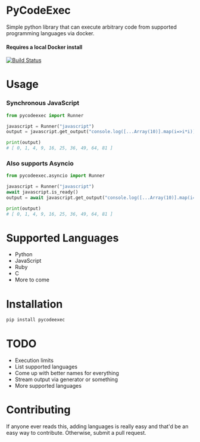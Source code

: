 # PyCodeExec
Simple python library that can execute arbitrary code from supported programming languages via docker.
#### Requires a local Docker install

[![Build Status](https://jenkins.isogen.net/buildStatus/icon?job=pycodeexec)](https://jenkins.isogen.net/job/pycodeexec/)

# Usage

### Synchronous JavaScript 
```python
from pycodeexec import Runner

javascript = Runner("javascript")
output = javascript.get_output("console.log([...Array(10)].map(i=>i*i))")

print(output) 
# [ 0, 1, 4, 9, 16, 25, 36, 49, 64, 81 ]
```

### Also supports Asyncio
```python
from pycodeexec.asyncio import Runner

javascript = Runner("javascript")
await javascript.is_ready()
output = await javascript.get_output("console.log([...Array(10)].map(i=>i*i))")

print(output)
# [ 0, 1, 4, 9, 16, 25, 36, 49, 64, 81 ]

```

# Supported Languages
* Python
* JavaScript
* Ruby
* C
* More to come

# Installation
```bash
pip install pycodeexec
```

# TODO
* Execution limits
* List supported languages
* Come up with better names for everything
* Stream output via generator or something
* More supported languages

# Contributing
If anyone ever reads this, adding languages is really easy and that'd be an easy way to contribute.  Otherwise, submit a pull request.
